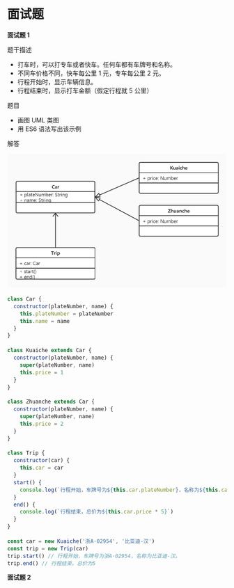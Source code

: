 # 面试题

**面试题 1**

题干描述

- 打车时，可以打专车或者快车。任何车都有车牌号和名称。
- 不同车价格不同，快车每公里 1 元，专车每公里 2 元。
- 行程开始时，显示车辆信息。
- 行程结束时，显示打车金额（假定行程就 5 公里）



题目

- 画图 UML 类图
- 用 ES6 语法写出该示例



解答

![](https://github.com/negrochn/study-imooc/blob/master/255/img/uml-question-1.jpg)

```js
class Car {
  constructor(plateNumber, name) {
    this.plateNumber = plateNumber
    this.name = name
  }
}

class Kuaiche extends Car {
  constructor(plateNumber, name) {
    super(plateNumber, name)
    this.price = 1
  }
}

class Zhuanche extends Car {
  constructor(plateNumber, name) {
    super(plateNumber, name)
    this.price = 2
  }
}

class Trip {
  constructor(car) {
    this.car = car
  }
  start() {
    console.log(`行程开始，车牌号为${this.car.plateNumber}，名称为${this.car.name}。`)
  }
  end() {
    console.log(`行程结束，总价为${this.car.price * 5}`)
  }
}

const car = new Kuaiche('浙A·02954', '比亚迪-汉')
const trip = new Trip(car)
trip.start() // 行程开始，车牌号为浙A·02954，名称为比亚迪-汉。
trip.end() // 行程结束，总价为5
```

**面试题 2**

